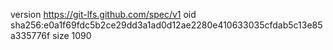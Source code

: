 version https://git-lfs.github.com/spec/v1
oid sha256:e0a1f69fdc5b2ce29dd3a1ad0d12ae2280e410633035cfdab5c13e85a335776f
size 1090
